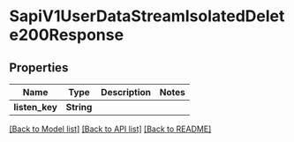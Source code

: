 # SapiV1UserDataStreamIsolatedDelete200Response

## Properties

Name | Type | Description | Notes
------------ | ------------- | ------------- | -------------
**listen_key** | **String** |  | 

[[Back to Model list]](../README.md#documentation-for-models) [[Back to API list]](../README.md#documentation-for-api-endpoints) [[Back to README]](../README.md)


